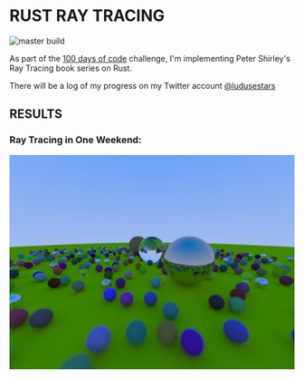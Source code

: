 # RUST RAY TRACING

![master build](https://github.com/javiersalcedopuyo/RustRayTracing/workflows/Unit%20Testing/badge.svg)

As part of the [100 days of code](https://www.100daysofcode.com/) challenge, I'm implementing Peter Shirley's Ray Tracing
book series on Rust.

There will be a log of my progress on my Twitter account [@ludusestars](https://twitter.com/LudusEstArs)

## RESULTS
### Ray Tracing in One Weekend:
![Weekend](results/weekend.jpg)
